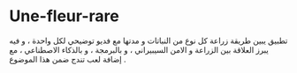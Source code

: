 # Une-fleur-rare
 تطبيق يبين طريقة زراعة كل نوع من النباتات و مدتها مع فديو توضيحي لكل واحدة ، و فيه يبرز العلاقة بين الزراعة و الامن السيبيراني ، و بالبرمجة ، و بالذكاء الاصطناعي ، مع إضافة لعب تندج ضمن هذا الموضوع .
